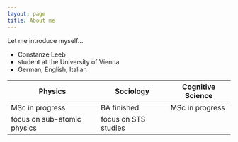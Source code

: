 ```yaml
---
layout: page
title: About me
---
```


Let me introduce myself...

* Constanze Leeb
* student at the University of Vienna
* German, English, Italian


| Physics | Sociology | Cognitive Science|
| ----------|-----------|----------|
| MSc in progress | BA finished | MSc in progress |
| focus on sub-atomic physics | focus on STS studies | |



 

